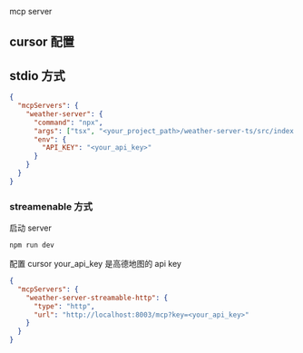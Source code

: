 mcp server

## cursor 配置

## stdio 方式

```json
{
  "mcpServers": {
    "weather-server": {
      "command": "npx",
      "args": ["tsx", "<your_project_path>/weather-server-ts/src/index.ts"],
      "env": {
        "API_KEY": "<your_api_key>"
      }
    }
  }
}
```

### streamenable 方式

启动 server

```bash
npm run dev
```

配置 cursor
your_api_key 是高德地图的 api key

```json
{
  "mcpServers": {
    "weather-server-streamable-http": {
      "type": "http",
      "url": "http://localhost:8003/mcp?key=<your_api_key>"
    }
  }
}
```
